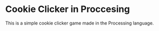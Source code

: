 # Cookie Clicker in Proccesing

This is a simple cookie clicker game made in the Processing language.
